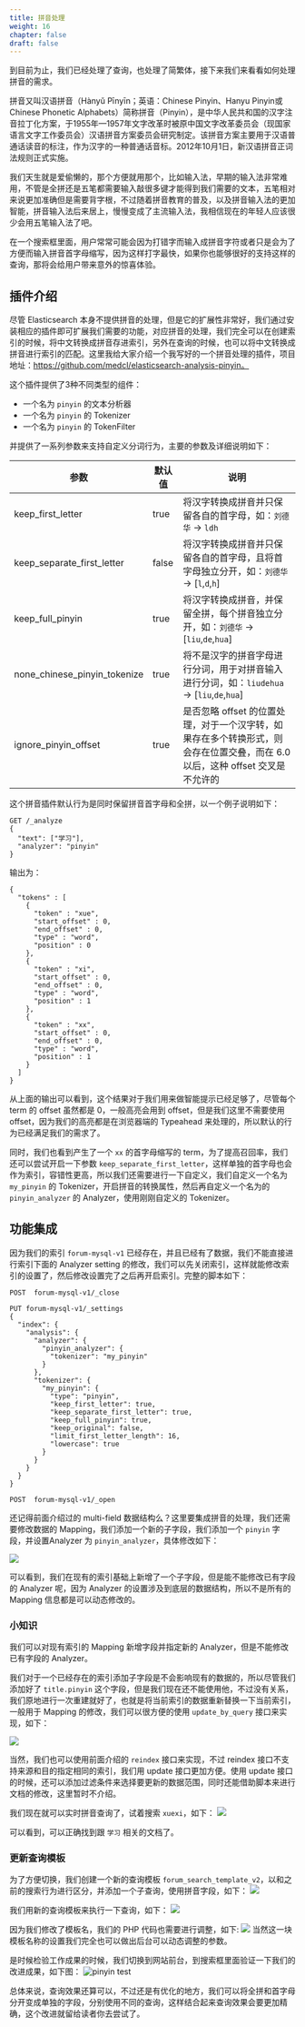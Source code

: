 ```yaml
---
title: 拼音处理
weight: 16
chapter: false
draft: false
---
```


到目前为止，我们已经处理了查询，也处理了简繁体，接下来我们来看看如何处理拼音的需求。

拼音又叫汉语拼音（Hànyǔ Pīnyīn；英语：Chinese Pinyin、Hanyu Pinyin或Chinese Phonetic Alphabets）简称拼音（Pinyin），是中华人民共和国的汉字注音拉丁化方案，于1955年—1957年文字改革时被原中国文字改革委员会（现国家语言文字工作委员会）汉语拼音方案委员会研究制定。该拼音方案主要用于汉语普通话读音的标注，作为汉字的一种普通话音标。2012年10月1日，新汉语拼音正词法规则正式实施。

我们天生就是爱偷懒的，那个方便就用那个，比如输入法，早期的输入法非常难用，不管是全拼还是五笔都需要输入敲很多键才能得到我们需要的文本，五笔相对来说更加准确但是需要背字根，不过随着拼音教育的普及，以及拼音输入法的更加智能，拼音输入法后来居上，慢慢变成了主流输入法，我相信现在的年轻人应该很少会用五笔输入法了吧。

在一个搜索框里面，用户常常可能会因为打错字而输入成拼音字符或者只是会为了方便而输入拼音首字母缩写，因为这样打字最快，如果你也能够很好的支持这样的查询，那将会给用户带来意外的惊喜体验。

## 插件介绍
尽管 Elasticsearch 本身不提供拼音的处理，但是它的扩展性非常好，我们通过安装相应的插件即可扩展我们需要的功能，对应拼音的处理，我们完全可以在创建索引的时候，将中文转换成拼音存进索引，另外在查询的时候，也可以将中文转换成拼音进行索引的匹配。这里我给大家介绍一个我写好的一个拼音处理的插件，项目地址：https://github.com/medcl/elasticsearch-analysis-pinyin。

这个插件提供了3种不同类型的组件：

- 一个名为 `pinyin` 的文本分析器
- 一个名为 `pinyin` 的 Tokenizer
- 一个名为 `pinyin` 的 TokenFilter

并提供了一系列参数来支持自定义分词行为，主要的参数及详细说明如下：

| 参数 | 默认值 | 说明 |
| --- | --- | --- |
| keep_first_letter | true | 将汉字转换成拼音并只保留各自的首字母，如：`刘德华` -> `ldh` |
| keep_separate_first_letter | false | 将汉字转换成拼音并只保留各自的首字母，且将首字母独立分开，如：`刘德华` -> [`l`,`d`,`h`] |
| keep_full_pinyin | true | 将汉字转换成拼音，并保留全拼，每个拼音独立分开，如：`刘德华` -> [`liu`,`de`,`hua`] |
| none_chinese_pinyin_tokenize | true | 将不是汉字的拼音字母进行分词，用于对拼音输入进行分词，如：`liudehua` -> [`liu`,`de`,`hua`] |
| ignore_pinyin_offset | true | 是否忽略 offset 的位置处理，对于一个汉字转，如果存在多个转换形式，则会存在位置交叠，而在 6.0 以后，这种 offset 交叉是不允许的 |

这个拼音插件默认行为是同时保留拼音首字母和全拼，以一个例子说明如下：

```
GET /_analyze
{
  "text": ["学习"],
  "analyzer": "pinyin"
}
```

输出为：

```
{
  "tokens" : [
    {
      "token" : "xue",
      "start_offset" : 0,
      "end_offset" : 0,
      "type" : "word",
      "position" : 0
    },
    {
      "token" : "xi",
      "start_offset" : 0,
      "end_offset" : 0,
      "type" : "word",
      "position" : 1
    },
    {
      "token" : "xx",
      "start_offset" : 0,
      "end_offset" : 0,
      "type" : "word",
      "position" : 1
    }
  ]
}
```

从上面的输出可以看到，这个结果对于我们用来做智能提示已经足够了，尽管每个 term 的 offset 虽然都是 0，一般高亮会用到 offset，但是我们这里不需要使用 offset，因为我们的高亮都是在浏览器端的 Typeahead 来处理的，所以默认的行为已经满足我们的需求了。

同时，我们也看到产生了一个 `xx` 的首字母缩写的 term，为了提高召回率，我们还可以尝试开启一下参数 `keep_separate_first_letter`，这样单独的首字母也会作为索引，容错性更高，所以我们还需要进行一下自定义，我们自定义一个名为 `my_pinyin` 的 Tokenizer，开启拼音的转换属性，然后再自定义一个名为的 `pinyin_analyzer` 的 Analyzer，使用刚刚自定义的 Tokenizer。

## 功能集成

因为我们的索引 `forum-mysql-v1` 已经存在，并且已经有了数据，我们不能直接进行索引下面的 Analyzer setting 的修改，我们可以先关闭索引，这样就能修改索引的设置了，然后修改设置完了之后再开启索引。完整的脚本如下：

```
POST  forum-mysql-v1/_close

PUT forum-mysql-v1/_settings
{
  "index": {
    "analysis": {
      "analyzer": {
        "pinyin_analyzer": {
          "tokenizer": "my_pinyin"
        }
      },
      "tokenizer": {
        "my_pinyin": {
          "type": "pinyin",
          "keep_first_letter": true,
          "keep_separate_first_letter": true,
          "keep_full_pinyin": true,
          "keep_original": false,
          "limit_first_letter_length": 16,
          "lowercase": true
        }
      }
    }
  }
}

POST  forum-mysql-v1/_open
```

还记得前面介绍过的 multi-field 数据结构么？这里要集成拼音的处理，我们还需要修改数据的 Mapping，我们添加一个新的子字段，我们添加一个 `pinyin` 字段，并设置Analyzer 为 `pinyin_analyzer`，具体修改如下：

![](../../../static/media/15514465688526/15543033360539.jpg)

可以看到，我们在现有的索引基础上新增了一个子字段，但是能不能修改已有字段的 Analyzer 呢，因为 Analyzer 的设置涉及到底层的数据结构，所以不是所有的 Mapping 信息都是可以动态修改的。

### 小知识
我们可以对现有索引的 Mapping 新增字段并指定新的 Analyzer，但是不能修改已有字段的 Analyzer。

我们对于一个已经存在的索引添加子字段是不会影响现有的数据的，所以尽管我们添加好了 `title.pinyin` 这个字段，但是我们现在还不能使用他，不过没有关系，我们原地进行一次重建就好了，也就是将当前索引的数据重新替换一下当前索引，一般用于 Mapping 的修改，我们可以很方便的使用 `update_by_query` 接口来实现，如下：

![](../../../static/media/15514465688526/15540474513250.jpg)

当然，我们也可以使用前面介绍的 `reindex` 接口来实现，不过 reindex 接口不支持来源和目的指定相同的索引，我们用 update 接口更加方便。使用 update 接口的时候，还可以添加过滤条件来选择要更新的数据范围，同时还能借助脚本来进行文档的修改，这里暂时不介绍。

我们现在就可以实时拼音查询了，试着搜索 `xuexi`，如下：
![](../../../static/media/15514465688526/15540477178467.jpg)

可以看到，可以正确找到跟 `学习` 相关的文档了。


### 更新查询模板

为了方便切换，我们创建一个新的查询模板 `forum_search_template_v2`，以和之前的搜索行为进行区分，并添加一个子查询，使用拼音字段，如下：
![](../../../static/media/15514465688526/15540487710969.jpg)

我们用新的查询模板来执行一下查询，如下：
![](../../../static/media/15514465688526/15540486490431.jpg)

因为我们修改了模板名，我们的 PHP 代码也需要进行调整，如下:
![](../../../static/media/15514465688526/15543040803806.jpg)
当然这一块模板名称的设置我们完全也可以做出后台可以动态调整的参数。

是时候检验工作成果的时候，我们切换到网站前台，到搜索框里面验证一下我们的改进成果，如下图：
![pinyin test](../../../static/media/15514465688526/pinyin%20test.gif)

总体来说，查询效果还算可以，不过还是有优化的地方，我们可以将全拼和首字母分开变成单独的字段，分别使用不同的查询，这样结合起来查询效果会要更加精确，这个改进就留给读者你去尝试了。
